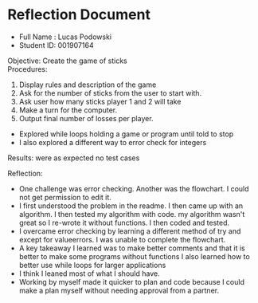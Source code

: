 # Reflection Document

* Full Name :  Lucas Podowski  
* Student ID:  001907164


Objective: Create the game of sticks  
Procedures:
1. Display rules and description of the game
2. Ask for the number of sticks from the user to start with.
3. Ask user how many sticks player 1 and 2 will take
4. Make a turn for the computer.
5. Output final number of losses per player.
* Explored while loops holding a game or program until told to stop  
* I also explored a different way to error check for integers
  
Results: were as expected no test cases  

Reflection:  
* One challenge was error checking. Another was the flowchart. I could not get permission to edit it.
* I first understood the problem in the readme. I then came up with an algorithm. I then tested my algorithm with code.
my algorithm wasn't great so I re-wrote it without functions. I then coded and tested.
* I overcame error checking by learning a different method of try and except for valueerrors. I was unable to complete 
the flowchart.
* A key takeaway I learned was to make better comments and that it is better to make some programs without functions
I also learned how to better use while loops for larger applications
* I think I leaned most of what I should have.
* Working by myself made it quicker to plan and code because I could make a plan myself without needing 
approval from a partner.



